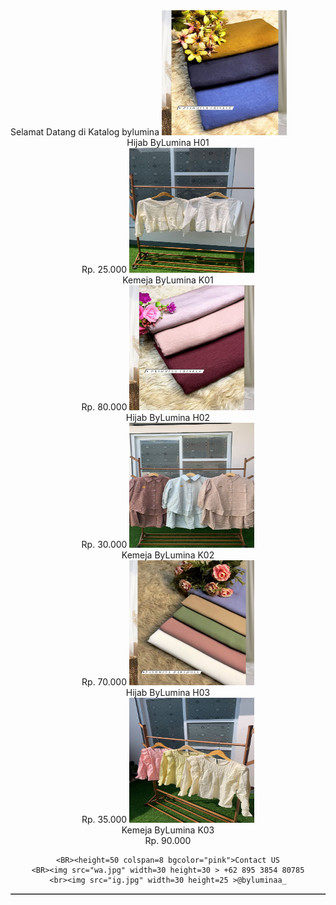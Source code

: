 <html>
<head>
	<BODY> 
<body background= "background.jpeg">
<TABLE border=1 Cellspacing=5 cellpadding=5 width=100%> 
Selamat Datang di Katalog bylumina
<img src="gambar1.jpg" width=200 height=200 > 
<br><center> Hijab ByLumina H01 <br>  Rp. 25.000 
<img src="gambar4.jpg" width=200 height=200 > 
<br><center> Kemeja ByLumina K01 <br> Rp. 80.000
	
<img src="gambar2.jpg" width=200 height=200 >
<br><center> Hijab ByLumina H02 <br> Rp. 30.000 
<img src="gambar5.jpg" width=200 height=200 >
<br><center> Kemeja ByLumina K02 <br> Rp. 70.000

<img src="gambar3.jpg" width=200 height=200 > 
<br><center> Hijab ByLumina H03 <br> Rp. 35.000 
<img src="gambar6.jpg" width=200 height=200 > 
<br><center> Kemeja ByLumina K03 <br> Rp. 90.000

	<BR><height=50 colspan=8 bgcolor="pink">Contact US
	<BR><img src="wa.jpg" width=30 height=30 > +62 895 3854 80785
	<br><img src="ig.jpg" width=30 height=25 >@byluminaa_
</head>
</html>
